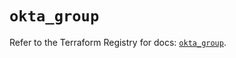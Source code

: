 # `okta_group`

Refer to the Terraform Registry for docs: [`okta_group`](https://registry.terraform.io/providers/okta/okta/4.9.1/docs/resources/group).

